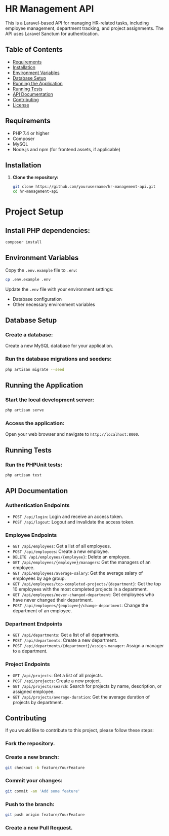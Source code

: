# HR Management API

This is a Laravel-based API for managing HR-related tasks, including employee management, department tracking, and project assignments. The API uses Laravel Sanctum for authentication.

## Table of Contents

- [Requirements](#requirements)
- [Installation](#installation)
- [Environment Variables](#environment-variables)
- [Database Setup](#database-setup)
- [Running the Application](#running-the-application)
- [Running Tests](#running-tests)
- [API Documentation](#api-documentation)
- [Contributing](#contributing)
- [License](#license)

## Requirements

- PHP 7.4 or higher
- Composer
- MySQL
- Node.js and npm (for frontend assets, if applicable)

## Installation

1. **Clone the repository:**

   ```sh
   git clone https://github.com/yourusername/hr-management-api.git
   cd hr-management-api


# Project Setup

## Install PHP dependencies:
```sh
composer install
```

## Environment Variables
Copy the `.env.example` file to `.env`:
```sh
cp .env.example .env
```

Update the `.env` file with your environment settings:
- Database configuration
- Other necessary environment variables

## Database Setup

### Create a database:
Create a new MySQL database for your application.

### Run the database migrations and seeders:
```sh
php artisan migrate --seed
```

## Running the Application

### Start the local development server:
```sh
php artisan serve
```

### Access the application:
Open your web browser and navigate to `http://localhost:8000`.

## Running Tests

### Run the PHPUnit tests:
```sh
php artisan test
```

## API Documentation

### Authentication Endpoints
- `POST /api/login`: Login and receive an access token.
- `POST /api/logout`: Logout and invalidate the access token.

### Employee Endpoints
- `GET /api/employees`: Get a list of all employees.
- `POST /api/employees`: Create a new employee.
- `DELETE /api/employees/{employee}`: Delete an employee.
- `GET /api/employees/{employee}/managers`: Get the managers of an employee.
- `GET /api/employees/average-salary`: Get the average salary of employees by age group.
- `GET /api/employees/top-completed-projects/{department}`: Get the top 10 employees with the most completed projects in a department.
- `GET /api/employees/never-changed-department`: Get employees who have never changed their department.
- `POST /api/employees/{employee}/change-department`: Change the department of an employee.

### Department Endpoints
- `GET /api/departments`: Get a list of all departments.
- `POST /api/departments`: Create a new department.
- `POST /api/departments/{department}/assign-manager`: Assign a manager to a department.

### Project Endpoints
- `GET /api/projects`: Get a list of all projects.
- `POST /api/projects`: Create a new project.
- `GET /api/projects/search`: Search for projects by name, description, or assigned employee.
- `GET /api/projects/average-duration`: Get the average duration of projects by department.

## Contributing
If you would like to contribute to this project, please follow these steps:

### Fork the repository.

### Create a new branch:
```sh
git checkout -b feature/YourFeature
```

### Commit your changes:
```sh
git commit -am 'Add some feature'
```

### Push to the branch:
```sh
git push origin feature/YourFeature
```

### Create a new Pull Request.

   

   


